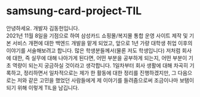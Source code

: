 # samsung-card-project-TIL
안녕하세요. 개발자 김동헌입니다.<br>
2021년 11월 8일을 기점으로 하여 삼성카드 쇼핑몰/복지몰 통합 운영 사이트 제작 및 기본 서비스 개편에 대한 백엔드 개발을 맡게 되었고, 앞으로 1년 가량 대학생 취업 이후의 이야기를 서술해보려고 합니다.
많은 학생분들께서(물론 저도 학생입니다) 저처럼 회사에 대한, 즉 실무에 대해 나아가게 된다면, 어떤 부분을 공부하게 되는지, 어떤 부분이 기초 역량이 되는지 궁금하실 것이라고 생각합니다.
1일차부터 회사 생활에 대해 차곡히 기록하고, 정리하면서 일차적으로는 제가 한 활동에 대한 정리를 진행하겠지만, 그 다음으로는 저와 같은 고민을 했었던 사람들에게 제 이야기를 들려줌으로써 조금이나마
보탬이 되기 위해 이렇게 TIL을 남깁니다.
